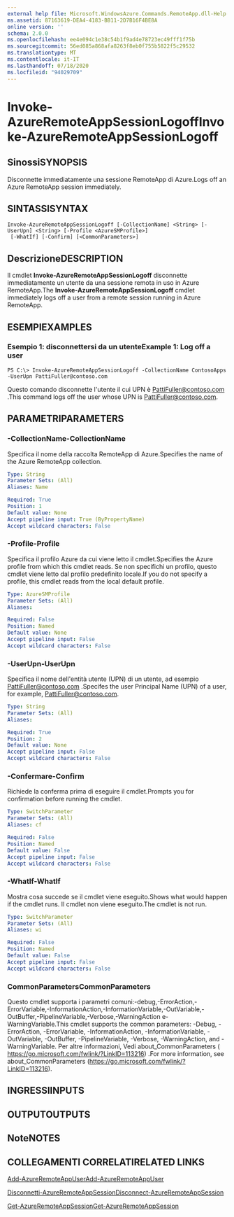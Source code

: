 ```yaml
---
external help file: Microsoft.WindowsAzure.Commands.RemoteApp.dll-Help.xml
ms.assetid: 87163619-DEA4-4183-BB11-2D7B16F4BE8A
online version: ''
schema: 2.0.0
ms.openlocfilehash: ee4e094c1e38c54b1f9ad4e78723ec49fff1f75b
ms.sourcegitcommit: 56ed085a868afa8263f8eb0f755b5822f5c29532
ms.translationtype: MT
ms.contentlocale: it-IT
ms.lasthandoff: 07/18/2020
ms.locfileid: "94029709"
---
```

# <span data-ttu-id="0ab27-101">Invoke-AzureRemoteAppSessionLogoff</span><span class="sxs-lookup"><span data-stu-id="0ab27-101">Invoke-AzureRemoteAppSessionLogoff</span></span>

## <span data-ttu-id="0ab27-102">Sinossi</span><span class="sxs-lookup"><span data-stu-id="0ab27-102">SYNOPSIS</span></span>
<span data-ttu-id="0ab27-103">Disconnette immediatamente una sessione RemoteApp di Azure.</span><span class="sxs-lookup"><span data-stu-id="0ab27-103">Logs off an Azure RemoteApp session immediately.</span></span>

## <span data-ttu-id="0ab27-104">SINTASSI</span><span class="sxs-lookup"><span data-stu-id="0ab27-104">SYNTAX</span></span>

```
Invoke-AzureRemoteAppSessionLogoff [-CollectionName] <String> [-UserUpn] <String> [-Profile <AzureSMProfile>]
 [-WhatIf] [-Confirm] [<CommonParameters>]
```

## <span data-ttu-id="0ab27-105">Descrizione</span><span class="sxs-lookup"><span data-stu-id="0ab27-105">DESCRIPTION</span></span>
<span data-ttu-id="0ab27-106">Il cmdlet **Invoke-AzureRemoteAppSessionLogoff** disconnette immediatamente un utente da una sessione remota in uso in Azure RemoteApp.</span><span class="sxs-lookup"><span data-stu-id="0ab27-106">The **Invoke-AzureRemoteAppSessionLogoff** cmdlet immediately logs off a user from a remote session running in Azure RemoteApp.</span></span>

## <span data-ttu-id="0ab27-107">ESEMPI</span><span class="sxs-lookup"><span data-stu-id="0ab27-107">EXAMPLES</span></span>

### <span data-ttu-id="0ab27-108">Esempio 1: disconnettersi da un utente</span><span class="sxs-lookup"><span data-stu-id="0ab27-108">Example 1: Log off a user</span></span>
```
PS C:\> Invoke-AzureRemoteAppSessionLogoff -CollectionName ContosoApps -UserUpn PattiFuller@contoso.com
```

<span data-ttu-id="0ab27-109">Questo comando disconnette l'utente il cui UPN è PattiFuller@contoso.com .</span><span class="sxs-lookup"><span data-stu-id="0ab27-109">This command logs off the user whose UPN is PattiFuller@contoso.com.</span></span>

## <span data-ttu-id="0ab27-110">PARAMETRI</span><span class="sxs-lookup"><span data-stu-id="0ab27-110">PARAMETERS</span></span>

### <span data-ttu-id="0ab27-111">-CollectionName</span><span class="sxs-lookup"><span data-stu-id="0ab27-111">-CollectionName</span></span>
<span data-ttu-id="0ab27-112">Specifica il nome della raccolta RemoteApp di Azure.</span><span class="sxs-lookup"><span data-stu-id="0ab27-112">Specifies the name of the Azure RemoteApp collection.</span></span>

```yaml
Type: String
Parameter Sets: (All)
Aliases: Name

Required: True
Position: 1
Default value: None
Accept pipeline input: True (ByPropertyName)
Accept wildcard characters: False
```

### <span data-ttu-id="0ab27-113">-Profile</span><span class="sxs-lookup"><span data-stu-id="0ab27-113">-Profile</span></span>
<span data-ttu-id="0ab27-114">Specifica il profilo Azure da cui viene letto il cmdlet.</span><span class="sxs-lookup"><span data-stu-id="0ab27-114">Specifies the Azure profile from which this cmdlet reads.</span></span>
<span data-ttu-id="0ab27-115">Se non specifichi un profilo, questo cmdlet viene letto dal profilo predefinito locale.</span><span class="sxs-lookup"><span data-stu-id="0ab27-115">If you do not specify a profile, this cmdlet reads from the local default profile.</span></span>

```yaml
Type: AzureSMProfile
Parameter Sets: (All)
Aliases: 

Required: False
Position: Named
Default value: None
Accept pipeline input: False
Accept wildcard characters: False
```

### <span data-ttu-id="0ab27-116">-UserUpn</span><span class="sxs-lookup"><span data-stu-id="0ab27-116">-UserUpn</span></span>
<span data-ttu-id="0ab27-117">Specifica il nome dell'entità utente (UPN) di un utente, ad esempio PattiFuller@contoso.com .</span><span class="sxs-lookup"><span data-stu-id="0ab27-117">Specifes the user Principal Name (UPN) of a user, for example, PattiFuller@contoso.com.</span></span>

```yaml
Type: String
Parameter Sets: (All)
Aliases: 

Required: True
Position: 2
Default value: None
Accept pipeline input: False
Accept wildcard characters: False
```

### <span data-ttu-id="0ab27-118">-Confermare</span><span class="sxs-lookup"><span data-stu-id="0ab27-118">-Confirm</span></span>
<span data-ttu-id="0ab27-119">Richiede la conferma prima di eseguire il cmdlet.</span><span class="sxs-lookup"><span data-stu-id="0ab27-119">Prompts you for confirmation before running the cmdlet.</span></span>

```yaml
Type: SwitchParameter
Parameter Sets: (All)
Aliases: cf

Required: False
Position: Named
Default value: False
Accept pipeline input: False
Accept wildcard characters: False
```

### <span data-ttu-id="0ab27-120">-WhatIf</span><span class="sxs-lookup"><span data-stu-id="0ab27-120">-WhatIf</span></span>
<span data-ttu-id="0ab27-121">Mostra cosa succede se il cmdlet viene eseguito.</span><span class="sxs-lookup"><span data-stu-id="0ab27-121">Shows what would happen if the cmdlet runs.</span></span>
<span data-ttu-id="0ab27-122">Il cmdlet non viene eseguito.</span><span class="sxs-lookup"><span data-stu-id="0ab27-122">The cmdlet is not run.</span></span>

```yaml
Type: SwitchParameter
Parameter Sets: (All)
Aliases: wi

Required: False
Position: Named
Default value: False
Accept pipeline input: False
Accept wildcard characters: False
```

### <span data-ttu-id="0ab27-123">CommonParameters</span><span class="sxs-lookup"><span data-stu-id="0ab27-123">CommonParameters</span></span>
<span data-ttu-id="0ab27-124">Questo cmdlet supporta i parametri comuni:-debug,-ErrorAction,-ErrorVariable,-InformationAction,-InformationVariable,-OutVariable,-OutBuffer,-PipelineVariable,-Verbose,-WarningAction e-WarningVariable.</span><span class="sxs-lookup"><span data-stu-id="0ab27-124">This cmdlet supports the common parameters: -Debug, -ErrorAction, -ErrorVariable, -InformationAction, -InformationVariable, -OutVariable, -OutBuffer, -PipelineVariable, -Verbose, -WarningAction, and -WarningVariable.</span></span> <span data-ttu-id="0ab27-125">Per altre informazioni, Vedi about_CommonParameters ( https://go.microsoft.com/fwlink/?LinkID=113216) .</span><span class="sxs-lookup"><span data-stu-id="0ab27-125">For more information, see about_CommonParameters (https://go.microsoft.com/fwlink/?LinkID=113216).</span></span>

## <span data-ttu-id="0ab27-126">INGRESSI</span><span class="sxs-lookup"><span data-stu-id="0ab27-126">INPUTS</span></span>

## <span data-ttu-id="0ab27-127">OUTPUT</span><span class="sxs-lookup"><span data-stu-id="0ab27-127">OUTPUTS</span></span>

## <span data-ttu-id="0ab27-128">Note</span><span class="sxs-lookup"><span data-stu-id="0ab27-128">NOTES</span></span>

## <span data-ttu-id="0ab27-129">COLLEGAMENTI CORRELATI</span><span class="sxs-lookup"><span data-stu-id="0ab27-129">RELATED LINKS</span></span>

[<span data-ttu-id="0ab27-130">Add-AzureRemoteAppUser</span><span class="sxs-lookup"><span data-stu-id="0ab27-130">Add-AzureRemoteAppUser</span></span>](./Add-AzureRemoteAppUser.md)

[<span data-ttu-id="0ab27-131">Disconnetti-AzureRemoteAppSession</span><span class="sxs-lookup"><span data-stu-id="0ab27-131">Disconnect-AzureRemoteAppSession</span></span>](./Disconnect-AzureRemoteAppSession.md)

[<span data-ttu-id="0ab27-132">Get-AzureRemoteAppSession</span><span class="sxs-lookup"><span data-stu-id="0ab27-132">Get-AzureRemoteAppSession</span></span>](./Get-AzureRemoteAppSession.md)


